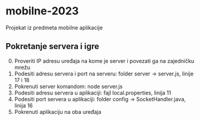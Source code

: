 # mobilne-2023
Projekat iz predmeta mobilne aplikacije

## Pokretanje servera i igre
0. Proveriti IP adresu uređaja na kome je server i povezati ga na zajedničku mrežu
1. Podesiti adresu servera i port na serveru: folder server -> server.js, linije 17 i 18
2. Pokrenuti server komandom: node server.js
3. Podesiti adresu servera u aplikaciji: fajl local.properties, linija 11
4. Podesiti port servera u aplikaciji: folder config -> SocketHandler.java, linija 16
5. Pokrenuti aplikaciju na oba uređaja

